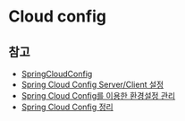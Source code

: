 # Cloud config

## 참고
- [SpringCloudConfig](https://coe.gitbook.io/guide/config/springcloudconfig)
- [Spring Cloud Config Server/Client 설정](https://zayson.tistory.com/entry/%EB%82%98-%ED%98%BC%EC%9E%90-%EC%8A%A4%ED%94%84%EB%A7%81%EB%B6%80%ED%8A%B8-2-Spring-Cloud-Config-ServerClient-%EC%84%A4%EC%A0%95)
- [Spring Cloud Config를 이용한 환경설정 관리](https://twer.tistory.com/entry/Spring-Cloud-Config-Spring-Cloud-Config%EB%A5%BC-%EC%9D%B4%EC%9A%A9%ED%95%9C-%ED%99%98%EA%B2%BD%EC%84%A4%EC%A0%95-%EA%B4%80%EB%A6%AC)
- [Spring Cloud Config 정리](https://withhamit.tistory.com/718) 